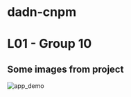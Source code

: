 # dadn-cnpm

# L01 - Group 10

## Some images from project

<!--![feeds](https://github.com/bombeo659/dadn-cnpm/blob/main/images/feeds.png)

![usecase](https://github.com/bombeo659/dadn-cnpm/blob/main/images/use_case.png)

![app_singin](https://github.com/bombeo659/dadn-cnpm/blob/main/images/app_0.jpg)

![app_signup](https://github.com/bombeo659/dadn-cnpm/blob/main/images/app_1.jpg)-->

![app_demo](https://github.com/bombeo659/dadn-cnpm/blob/main/images/app_demo.png) 

